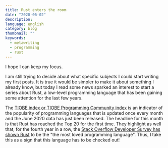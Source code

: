 ```yaml
---
title: Rust enters the room
date: "2020-06-02"
description:
language: english
category: blog
thumbnail: ""
keywords:
  - metawriting
  - programming
  - rust
---
```


I hope I can keep my focus.

I am still trying to decide about what specific subjects I could start writing my first posts. It is true it would be simpler to make it about something I already know, but today I read some news sparked an interest to start a series about Rust, a low-level programming language that has been gaining some attention for the last few years.

The [TIOBE index or TIOBE Programming Community index](https://www.tiobe.com/tiobe-index/) is an indicator of the popularity of programming languages that is updated once every month and the June 2020 data has just been released. The headline for this month is that Rust has reached the Top 20 for the first time. They highlight as well that, for the fourth year in a row, the [Stack Overflow Developer Survey has shown Rust](https://insights.stackoverflow.com/survey/2019#most-loved-dreaded-and-wanted) to be the "the most loved programming language". Thus, I take this as a sign that this language has to be checked out!

